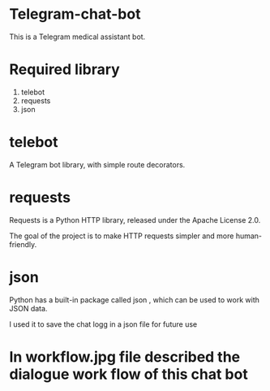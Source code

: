 # Telegram-chat-bot

This is a Telegram medical assistant bot. 

# Required library 
1. telebot
2. requests
3. json

# telebot 
A Telegram bot library, with simple route decorators.

# requests
Requests is a Python HTTP library, released under the Apache License 2.0. 

The goal of the project is to make HTTP requests simpler and more human-friendly.

# json
Python has a built-in package called json , which can be used to work with JSON data.

I used it to save the chat logg in a json file for future use


# In workflow.jpg file described the dialogue work flow of this chat bot
